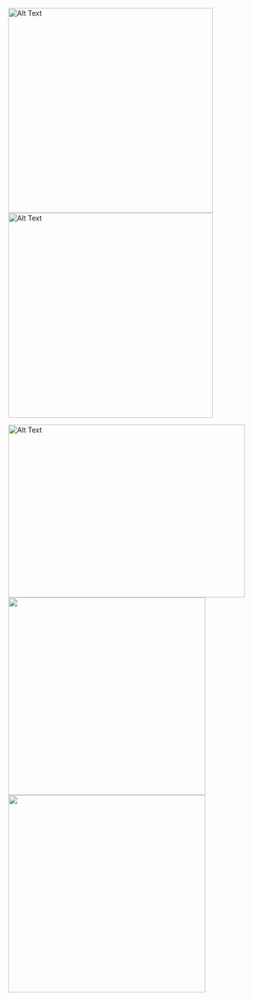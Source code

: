 <img src="https://github.com/lexiskernel/planetary_photography/blob/main/moon_moon_ring_planets.jpg" alt="Alt Text" width="415" height="415"> <img src="https://github.com/lexiskernel/planetary_photography/blob/main/planets_andromeda_orion_moon.jpg" alt="Alt Text" width="415" height="415">

<img src="https://github.com/lexiskernel/planetary_photography/blob/main/planets_pleiades.jpg" alt="Alt Text" width="480" height="350"> <img src="https://github.com/lexiskernel/planetary_photography/blob/main/venus1.PNG" width="400"/> <img src="https://github.com/lexiskernel/planetary_photography/blob/main/saturn1.PNG" width="400"/>

